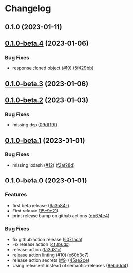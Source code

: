 # Changelog

## [0.1.0](https://github.com/paolomainardi/hugo-lyra/compare/0.1.0-beta.4...0.1.0) (2023-01-11)

## [0.1.0-beta.4](https://github.com/paolomainardi/hugo-lyra/compare/0.1.0-beta.3...0.1.0-beta.4) (2023-01-06)


### Bug Fixes

* response cloned object ([#19](https://github.com/paolomainardi/hugo-lyra/issues/19)) ([5f429bb](https://github.com/paolomainardi/hugo-lyra/commit/5f429bb658da419289f61edaadc6ad555580550a))

## [0.1.0-beta.3](https://github.com/paolomainardi/hugo-lyra/compare/0.1.0-beta.2...0.1.0-beta.3) (2023-01-06)

## [0.1.0-beta.2](https://github.com/paolomainardi/hugo-lyra/compare/0.1.0-beta.1...0.1.0-beta.2) (2023-01-03)


### Bug Fixes

* missing dep ([09df19f](https://github.com/paolomainardi/hugo-lyra/commit/09df19f8638296f1e94fe10f6795acdd59b73107))

## [0.1.0-beta.1](https://github.com/paolomainardi/hugo-lyra/compare/0.1.0-beta.0...0.1.0-beta.1) (2023-01-01)


### Bug Fixes

* missing lodash ([#12](https://github.com/paolomainardi/hugo-lyra/issues/12)) ([f2af28d](https://github.com/paolomainardi/hugo-lyra/commit/f2af28d1989002d9fbed3f2a974971c49f0ed8cf))

## 0.1.0-beta.0 (2023-01-01)


### Features

* first beta release ([6a3b84a](https://github.com/paolomainardi/hugo-lyra/commit/6a3b84a6c509d71306cbcb6d965bbfcd1c676c19))
* First release ([15c9c21](https://github.com/paolomainardi/hugo-lyra/commit/15c9c217a111b0cae9ad856fd15401dde55bae50))
* print release bump on github actions ([db674e4](https://github.com/paolomainardi/hugo-lyra/commit/db674e4a19de5aa9d945b2e3593038be16031a8d))


### Bug Fixes

* fix github action release ([6071aca](https://github.com/paolomainardi/hugo-lyra/commit/6071aca676c4e7c0bfcfd6eb91e39898ce1925df))
* Fix release action ([4f3b6dc](https://github.com/paolomainardi/hugo-lyra/commit/4f3b6dcb4bb8f40aa889b32ddb9b962589b759cd))
* release action ([fa3d81c](https://github.com/paolomainardi/hugo-lyra/commit/fa3d81c62695681ae3d0d2ef49b174be7a03bf73))
* release action linting ([#10](https://github.com/paolomainardi/hugo-lyra/issues/10)) ([e60b3c7](https://github.com/paolomainardi/hugo-lyra/commit/e60b3c7bc8be39717778ea55ef7f16b449adc759))
* release action secrets ([#9](https://github.com/paolomainardi/hugo-lyra/issues/9)) ([45ae2ce](https://github.com/paolomainardi/hugo-lyra/commit/45ae2ce5dc4a8be344b2caea3bac8a0bf5be558f))
* Using release-it instead of semantic-releases ([9ebd0d4](https://github.com/paolomainardi/hugo-lyra/commit/9ebd0d45f90159679ccd6451cd9fb3941f9f75ba))